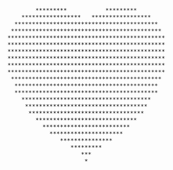                 *********           *********
            *****************   *****************
          *****************************************
         *******************************************
        *********************************************
        *********************************************
        *********************************************
        *********************************************
        *********************************************
        *********************************************
         *******************************************
          *****************************************
          *****************************************
            *************************************
             ***********************************
              *********************************
                *****************************
                  *************************
                    *********************
                       ***************
                          *********
                             ***
                              *
